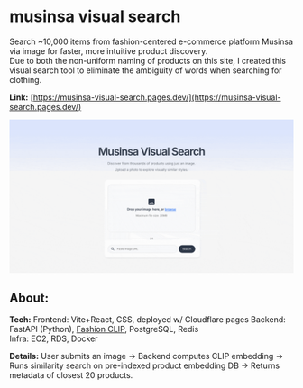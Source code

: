 # musinsa visual search

Search ~10,000 items from fashion-centered e-commerce platform Musinsa via image for faster, more intuitive product discovery.<br>
Due to both the non-uniform naming of products on this site, I created this visual search tool to eliminate the ambiguity of words when searching for clothing.

**Link:** [https://musinsa-visual-search.pages.dev/](https://musinsa-visual-search.pages.dev/)

<img src="https://github.com/jygheo/musinsa-visual-search/blob/main/demo/demo_gif.gif?raw=true" width="600">

## About:

**Tech:** 
Frontend: Vite+React, CSS, deployed w/ Cloudflare pages
Backend: FastAPI (Python), [Fashion CLIP](https://huggingface.co/patrickjohncyh/fashion-clip), PostgreSQL, Redis  
Infra: EC2, RDS, Docker 

**Details:**
User submits an image → Backend computes CLIP embedding → Runs similarity search on pre-indexed product embedding DB → Returns metadata of closest 20 products.



